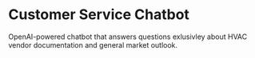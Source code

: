 # Customer Service Chatbot
OpenAI-powered chatbot that answers questions exlusivley about HVAC vendor documentation and general market outlook.
